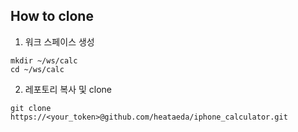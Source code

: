 ## How to clone

1. 워크 스페이스 생성

```
mkdir ~/ws/calc 
cd ~/ws/calc
```


2. 레포토리 복사 및 clone

```
git clone https://<your_token>@github.com/heataeda/iphone_calculator.git
```
